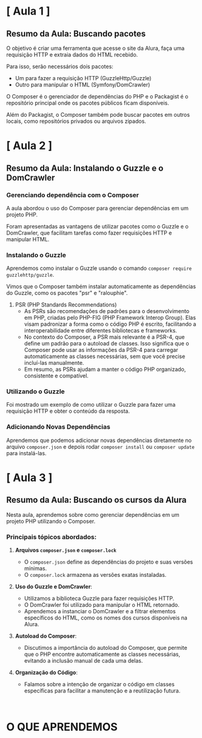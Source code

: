 # [ Aula 1 ]
## Resumo da Aula: Buscando pacotes

O objetivo é criar uma ferramenta que acesse o site da Alura, faça uma requisição HTTP e extraia dados do HTML recebido.

Para isso, serão necessários dois pacotes:
- Um para fazer a requisição HTTP (GuzzleHttp/Guzzle)
- Outro para manipular o HTML (Symfony/DomCrawler)

O Composer é o gerenciador de dependências do PHP e o Packagist é o repositório principal onde os pacotes públicos ficam disponíveis.

Além do Packagist, o Composer também pode buscar pacotes em outros locais, como repositórios privados ou arquivos zipados.
<br>

# [ Aula 2 ]
## Resumo da Aula: Instalando o Guzzle e o DomCrawler

### Gerenciando dependência com o Composer

A aula abordou o uso do Composer para gerenciar dependências em um projeto PHP.

Foram apresentadas as vantagens de utilizar pacotes como o Guzzle e o DomCrawler, que facilitam tarefas como fazer requisições HTTP e manipular HTML.

### Instalando o Guzzle

Aprendemos como instalar o Guzzle usando o comando ``composer require guzzlehttp/guzzle``.

Vimos que o Composer também instalar automaticamente as dependências do Guzzle, como os pacotes "psr" e "ralouphie".

1. PSR (PHP Standards Recommendations)
    - As PSRs são recomendações de padrões para o desenvolvimento em PHP, criadas pelo PHP-FIG (PHP Framework Interop Group). Elas visam padronizar a forma como o código PHP é escrito, facilitando a interoperabilidade entre diferentes bibliotecas e frameworks.
    - No contexto do Composer, a PSR mais relevante é a PSR-4, que define um padrão para o autoload de classes. Isso significa que o Composer pode usar as informações da PSR-4 para carregar automaticamente as classes necessárias, sem que você precise incluí-las manualmente.
    - Em resumo, as PSRs ajudam a manter o código PHP organizado, consistente e compatível.

### Utilizando o Guzzle

Foi mostrado um exemplo de como utilizar o Guzzle para fazer uma requisição HTTP e obter o conteúdo da resposta.

### Adicionando Novas Dependências

Aprendemos que podemos adicionar novas dependências diretamente no arquivo ``composer.json`` e depois rodar ``composer install`` ou ``composer update`` para instalá-las.
<br>

# [ Aula 3 ]
## Resumo da Aula: Buscando os cursos da Alura

Nesta aula, aprendemos sobre como gerenciar dependências em um projeto PHP utilizando o Composer.

### Principais tópicos abordados:

1. **Arquivos `composer.json` e `composer.lock`**
   - O `composer.json` define as dependências do projeto e suas versões mínimas.
   - O `composer.lock` armazena as versões exatas instaladas.

2. **Uso do Guzzle e DomCrawler**:
   - Utilizamos a biblioteca Guzzle para fazer requisições HTTP.
   - O DomCrawler foi utilizado para manipular o HTML retornado.
   - Aprendemos a instanciar o DomCrawler e a filtrar elementos específicos do HTML, como os nomes dos cursos disponíveis na Alura.

3. **Autoload do Composer**:
   - Discutimos a importância do autoload do Composer, que permite que o PHP encontre automaticamente as classes necessárias, evitando a inclusão manual de cada uma delas.

4. **Organização do Código**:
   - Falamos sobre a intenção de organizar o código em classes específicas para facilitar a manutenção e a reutilização futura.
<br>

# O QUE APRENDEMOS